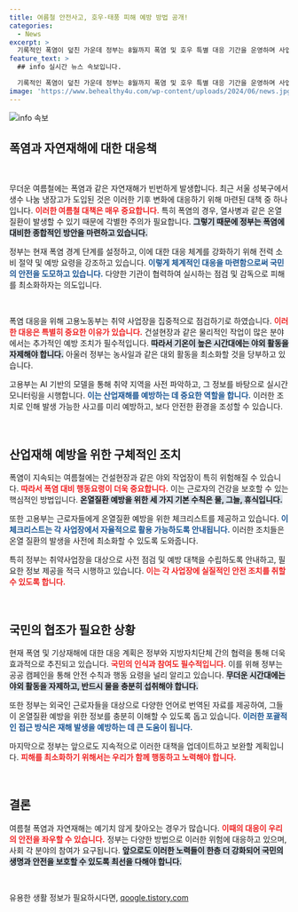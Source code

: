 ```yaml
---
title: 여름철 안전사고, 호우·태풍 피해 예방 방법 공개!
categories:
  - News
excerpt: >
  기록적인 폭염이 덮친 가운데 정부는 8월까지 폭염 및 호우 특별 대응 기간을 운영하며 사업장 점검과 전문 지원에 나섭니다. 안전한 근로 환경을 위한 국민 행동 요령을 강조하고, 온열질환 예방에 최선을 다하겠다고 밝혔습니다.
feature_text: >
  ## info 실시간 뉴스 속보입니다.

  기록적인 폭염이 덮친 가운데 정부는 8월까지 폭염 및 호우 특별 대응 기간을 운영하며 사업장 점검과 전문 지원에 나섭니다. 안전한 근로 환경을 위한 국민 행동 요령을 강조하고, 온열질환 예방에 최선을 다하겠다고 밝혔습니다.
image: 'https://www.behealthy4u.com/wp-content/uploads/2024/06/news.jpg'
---
```


<p><img src="https://www.behealthy4u.com/wp-content/uploads/2024/06/news.jpg" alt="info 속보" /></p>

<h2 data-ke-size="size26">폭염과 자연재해에 대한 대응책</h2>

<p data-ke-size="size16">&nbsp;</p>

<p>무더운 여름철에는 폭염과 같은 자연재해가 빈번하게 발생합니다. 최근 서울 성북구에서 생수 나눔 냉장고가 도입된 것은 이러한 기후 변화에 대응하기 위해 마련된 대책 중 하나입니다. <b><span style="color: #ee2323;">이러한 여름철 대책은 매우 중요합니다.</span></b> 특히 폭염의 경우, 열사병과 같은 온열 질환이 발생할 수 있기 때문에 각별한 주의가 필요합니다. <b><span style="background-color: #21538527;">그렇기 때문에 정부는 폭염에 대비한 종합적인 방안을 마련하고 있습니다.</span></b> </p>

<p>정부는 현재 폭염 경계 단계를 설정하고, 이에 대한 대응 체계를 강화하기 위해 전력 소비 절약 및 예방 요령을 강조하고 있습니다. <b><span style="color: #1a5490;">이렇게 체계적인 대응을 마련함으로써 국민의 안전을 도모하고 있습니다.</span></b> 다양한 기관이 협력하여 실시하는 점검 및 감독으로 피해를 최소화하자는 의도입니다. </p>

<p data-ke-size="size16">&nbsp;</p>

<p>폭염 대응을 위해 고용노동부는 취약 사업장을 집중적으로 점검하기로 하였습니다. <b><span style="color: #ee2323;">이러한 대응은 특별히 중요한 이유가 있습니다.</span></b> 건설현장과 같은 물리적인 작업이 많은 분야에서는 추가적인 예방 조치가 필수적입니다. <b><span style="background-color: #21538527;">따라서 기온이 높은 시간대에는 야외 활동을 자제해야 합니다.</span></b> 아울러 정부는 농사일과 같은 대외 활동을 최소화할 것을 당부하고 있습니다. </p>

<p>고용부는 AI 기반의 모델을 통해 취약 지역을 사전 파악하고, 그 정보를 바탕으로 실시간 모니터링을 시행합니다. <b><span style="color: #1a5490;">이는 산업재해를 예방하는 데 중요한 역할을 합니다.</span></b> 이러한 조치로 인해 발생 가능한 사고를 미리 예방하고, 보다 안전한 환경을 조성할 수 있습니다. </p>

<p data-ke-size="size16">&nbsp;</p>

<h2 data-ke-size="size26">산업재해 예방을 위한 구체적인 조치</h2>

<p>폭염이 지속되는 여름철에는 건설현장과 같은 야외 작업장이 특히 위험해질 수 있습니다. <b><span style="color: #ee2323;">따라서 폭염 대비 행동요령이 더욱 중요합니다.</span></b> 이는 근로자의 건강을 보호할 수 있는 핵심적인 방법입니다. <b><span style="background-color: #21538527;">온열질환 예방을 위한 세 가지 기본 수칙은 물, 그늘, 휴식입니다.</span></b> </p>

<p>또한 고용부는 근로자들에게 온열질환 예방을 위한 체크리스트를 제공하고 있습니다. <b><span style="color: #1a5490;">이 체크리스트는 각 사업장에서 자율적으로 활용 가능하도록 안내됩니다.</span></b> 이러한 조치들은 온열 질환의 발생을 사전에 최소화할 수 있도록 도와줍니다. </p>

<p>특히 정부는 취약사업장을 대상으로 사전 점검 및 예방 대책을 수립하도록 안내하고, 필요한 정보 제공을 적극 시행하고 있습니다. <b><span style="color: #ee2323;">이는 각 사업장에 실질적인 안전 조치를 취할 수 있도록 합니다.</span></b></p>

<p data-ke-size="size16">&nbsp;</p>

<h2 data-ke-size="size26">국민의 협조가 필요한 상황</h2>

<p>현재 폭염 및 기상재해에 대한 대응 계획은 정부와 지방자치단체 간의 협력을 통해 더욱 효과적으로 추진되고 있습니다. <b><span style="color: #ee2323;">국민의 인식과 참여도 필수적입니다.</span></b> 이를 위해 정부는 공공 캠페인을 통해 안전 수칙과 행동 요령을 널리 알리고 있습니다. <b><span style="background-color: #21538527;">무더운 시간대에는 야외 활동을 자제하고, 반드시 물을 충분히 섭취해야 합니다.</span></b></p>

<p>또한 정부는 외국인 근로자들을 대상으로 다양한 언어로 번역된 자료를 제공하여, 그들이 온열질환 예방을 위한 정보를 충분히 이해할 수 있도록 돕고 있습니다. <b><span style="color: #1a5490;">이러한 포괄적인 접근 방식은 재해 발생을 예방하는 데 큰 도움이 됩니다.</span></b></p>

<p>마지막으로 정부는 앞으로도 지속적으로 이러한 대책을 업데이트하고 보완할 계획입니다. <b><span style="color: #ee2323;">피해를 최소화하기 위해서는 우리가 함께 행동하고 노력해야 합니다.</span></b> </p>

<p data-ke-size="size16">&nbsp;</p>

<h2 data-ke-size="size26">결론</h2>

<p>여름철 폭염과 자연재해는 예기치 않게 찾아오는 경우가 많습니다. <b><span style="color: #ee2323;">이때의 대응이 우리의 안전을 좌우할 수 있습니다.</span></b> 정부는 다양한 방법으로 이러한 위험에 대응하고 있으며, 사회 각 분야의 참여가 요구됩니다. <b><span style="background-color: #21538527;">앞으로도 이러한 노력들이 한층 더 강화되어 국민의 생명과 안전을 보호할 수 있도록 최선을 다해야 합니다.</span></b></p>

<p data-ke-size="size16">&nbsp;</p>
유용한 생활 정보가 필요하시다면, <a href="https://qoogle.tistory.com" rel="dofollow">qoogle.tistory.com</a>


